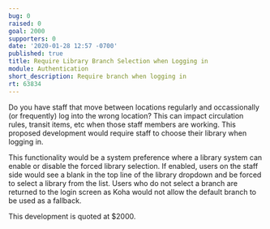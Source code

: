 ```yaml
---
bug: 0
raised: 0
goal: 2000
supporters: 0
date: '2020-01-28 12:57 -0700'
published: true
title: Require Library Branch Selection when Logging in
module: Authentication
short_description: Require branch when logging in
rt: 63834
---
```

Do you have staff that move between locations regularly and occassionally (or frequently) log into the wrong location?  This can impact circulation rules, transit items, etc when those staff members are working.  This proposed development would require staff to choose their library when logging in.

This functionality would be a system preference where a library system can enable or disable the forced library selection. If enabled, users on the staff side would see a blank in the top line of the library dropdown and be forced to select a library from the list.  Users who do not select a branch are returned to the login screen as Koha would not allow the default branch to be used as a fallback. 

This development is quoted at $2000.
